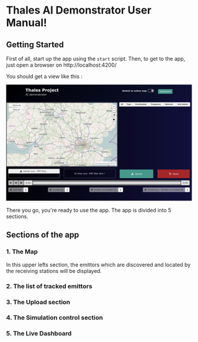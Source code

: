 # Thales AI Demonstrator User Manual!

## Getting Started

First of all, start up the app using the `start` script. Then, to get to the app, just open a browser on http://localhost:4200/

You should get a view like this :

<img src="./assets/welcome_screen.png" />

There you go, you're ready to use the app. The app is divided into 5 sections.

## Sections of the app

### 1. The Map

In this upper lefts section, the emittors which are discovered and located by the receiving stations will be displayed.
 


### 2. The list of tracked emittors


### 3. The Upload section


### 4. The Simulation control section


### 5. The Live Dashboard




